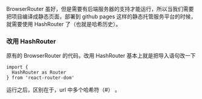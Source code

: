 
BrowserRouter 虽好，但是需要有后端服务器的支持才能运行，所以当我们需要把项目编译成静态页面，部署到 github pages 这样的静态托管服务平台的时候，就需要使用 HashRouter 了（也就是哈希历史）。

### 改用 HashRouter

原有的 BrowserRouter 的代码，改用 HashRouter 基本上就是把导入语句改一下
```
import {
  HashRouter as Router
} from 'react-router-dom'
```
运行之后，区别在于，url 中多个哈希符（#） 。
